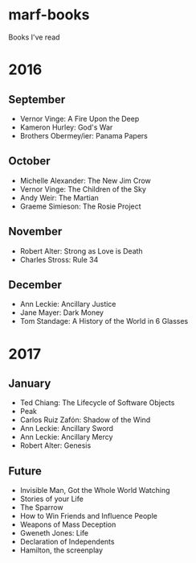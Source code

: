 # marf-books
Books I've read

# 2016

## September
- Vernor Vinge: A Fire Upon the Deep
- Kameron Hurley: God's War
- Brothers Obermey/ier: Panama Papers

## October
- Michelle Alexander: The New Jim Crow
- Vernor Vinge: The Children of the Sky
- Andy Weir: The Martian
- Graeme Simieson: The Rosie Project

## November
- Robert Alter: Strong as Love is Death
- Charles Stross: Rule 34

## December
- Ann Leckie: Ancillary Justice
- Jane Mayer: Dark Money
- Tom Standage: A History of the World in 6 Glasses

# 2017

## January
- Ted Chiang: The Lifecycle of Software Objects
- Peak
- Carlos Ruiz Zafón: Shadow of the Wind
- Ann Leckie: Ancillary Sword
- Ann Leckie: Ancillary Mercy
- Robert Alter: Genesis

## Future
- Invisible Man, Got the Whole World Watching
- Stories of your Life
- The Sparrow
- How to Win Friends and Influence People
- Weapons of Mass Deception
- Gweneth Jones: Life
- Declaration of Independents
- Hamilton, the screenplay
